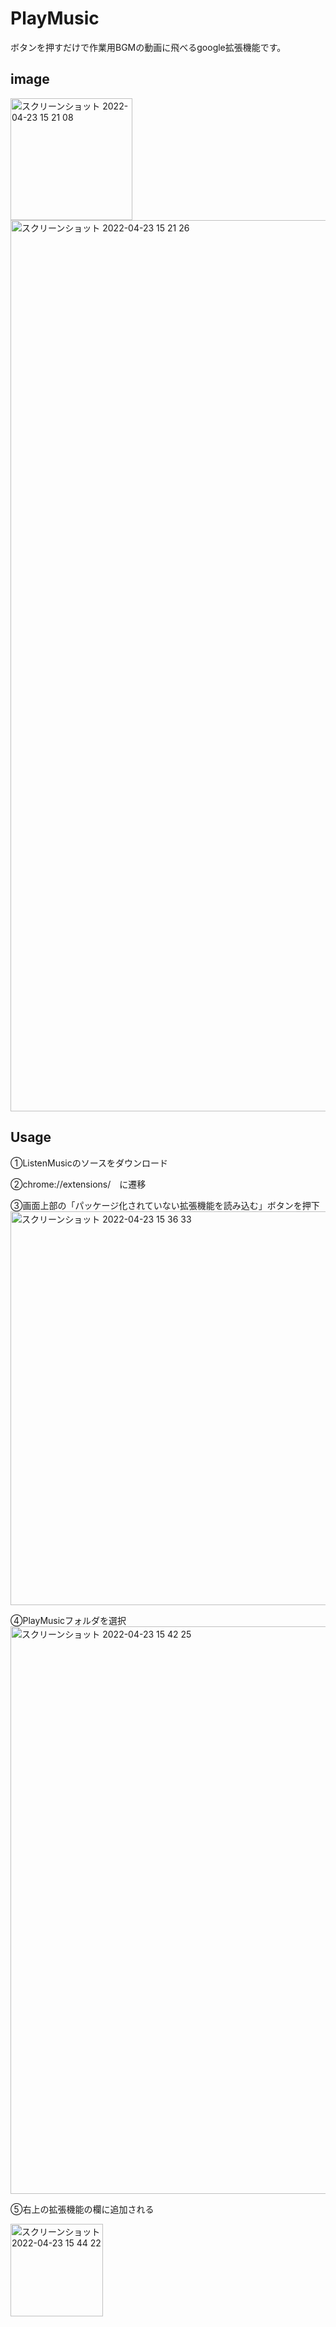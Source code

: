 # PlayMusic

ボタンを押すだけで作業用BGMの動画に飛べるgoogle拡張機能です。

## image

<img width="195" alt="スクリーンショット 2022-04-23 15 21 08" src="https://user-images.githubusercontent.com/73537754/164883087-a6312ba8-9fd8-45e4-8431-4183041796ee.png">
<img width="1426" alt="スクリーンショット 2022-04-23 15 21 26" src="https://user-images.githubusercontent.com/73537754/164883103-f4831266-df6c-479c-940b-d897d191fbab.png">

## Usage
①ListenMusicのソースをダウンロード

②chrome://extensions/　に遷移

③画面上部の「パッケージ化されていない拡張機能を読み込む」ボタンを押下
<img width="630" alt="スクリーンショット 2022-04-23 15 36 33" src="https://user-images.githubusercontent.com/73537754/164883224-27b88c0b-136f-4dde-ac31-7644cd23eba8.png">

④PlayMusicフォルダを選択
<img width="908" alt="スクリーンショット 2022-04-23 15 42 25" src="https://user-images.githubusercontent.com/73537754/164883459-139a9b73-f2fd-4781-93c9-b68080ac2f39.png">

⑤右上の拡張機能の欄に追加される

<img width="148" alt="スクリーンショット 2022-04-23 15 44 22" src="https://user-images.githubusercontent.com/73537754/164883503-0c507723-a35d-4503-b935-f14ed816b70f.png">
